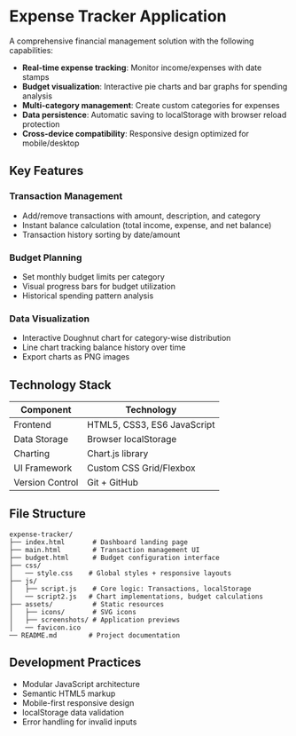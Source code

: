 # Expense Tracker Application

A comprehensive financial management solution with the following capabilities:

- **Real-time expense tracking**: Monitor income/expenses with date stamps
- **Budget visualization**: Interactive pie charts and bar graphs for spending analysis
- **Multi-category management**: Create custom categories for expenses
- **Data persistence**: Automatic saving to localStorage with browser reload protection
- **Cross-device compatibility**: Responsive design optimized for mobile/desktop

## Key Features

### Transaction Management
- Add/remove transactions with amount, description, and category
- Instant balance calculation (total income, expense, and net balance)
- Transaction history sorting by date/amount

### Budget Planning
- Set monthly budget limits per category
- Visual progress bars for budget utilization
- Historical spending pattern analysis

### Data Visualization
- Interactive Doughnut chart for category-wise distribution
- Line chart tracking balance history over time
- Export charts as PNG images

## Technology Stack

| Component        | Technology                 |
|------------------|----------------------------|
| Frontend         | HTML5, CSS3, ES6 JavaScript|
| Data Storage     | Browser localStorage       |
| Charting         | Chart.js library           |
| UI Framework     | Custom CSS Grid/Flexbox    |
| Version Control  | Git + GitHub               |



## File Structure

```
expense-tracker/
├── index.html       # Dashboard landing page
├── main.html        # Transaction management UI
├── budget.html      # Budget configuration interface
├── css/
│   ── style.css    # Global styles + responsive layouts
├── js/
│   ├── script.js    # Core logic: Transactions, localStorage
│   ── script2.js   # Chart implementations, budget calculations
├── assets/          # Static resources
│   ├── icons/       # SVG icons
│   ├── screenshots/ # Application previews
│   ── favicon.ico  
── README.md        # Project documentation
```

## Development Practices

- Modular JavaScript architecture
- Semantic HTML5 markup
- Mobile-first responsive design
- localStorage data validation
- Error handling for invalid inputs



